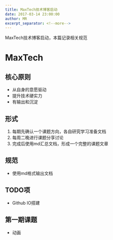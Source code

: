 ```yaml
---
title: MaxTech技术博客启动
date: 2017-03-14 23:00:00
author: MR
excerpt_separator: <!--more-->
---
```

MaxTech技术博客启动，本篇记录相关规范
<!--more-->
# MaxTech

## 核心原则
+ 从自身的意愿驱动
+ 提升技术硬实力
+ 有输出和沉淀

## 形式
1. 每期先确认一个课题方向，各自研究学习准备文档
2. 每周二晚进行课题分享讨论
3. 完成后使用md汇总文档，形成一个完整的课题文章

## 规范
+ 使用md格式输出文档

## TODO项
+ Github IO搭建

## 第一期课题
+ 动画